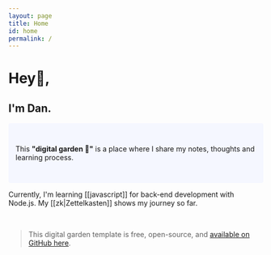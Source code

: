 ```yaml
---
layout: page
title: Home
id: home
permalink: /
---
```


# Hey👋, 
## I'm Dan.

<p style="padding: 3em 1em; background: #f5f7ff; border-radius: 4px;">
  This <span style="font-weight: bold">"digital garden 🌱"</span> is a place where I share my notes, thoughts and learning process. 
</p>

<p>Currently, I'm learning [[javascript]] for back-end development with Node.js. My [[zk|Zettelkasten]] shows my journey so far.</p>

<br/>

> This digital garden template is free, open-source, and [available on GitHub here](https://github.com/maximevaillancourt/digital-garden-jekyll-template).

<style>
  .wrapper {
    max-width: 46em;
  }
</style>
